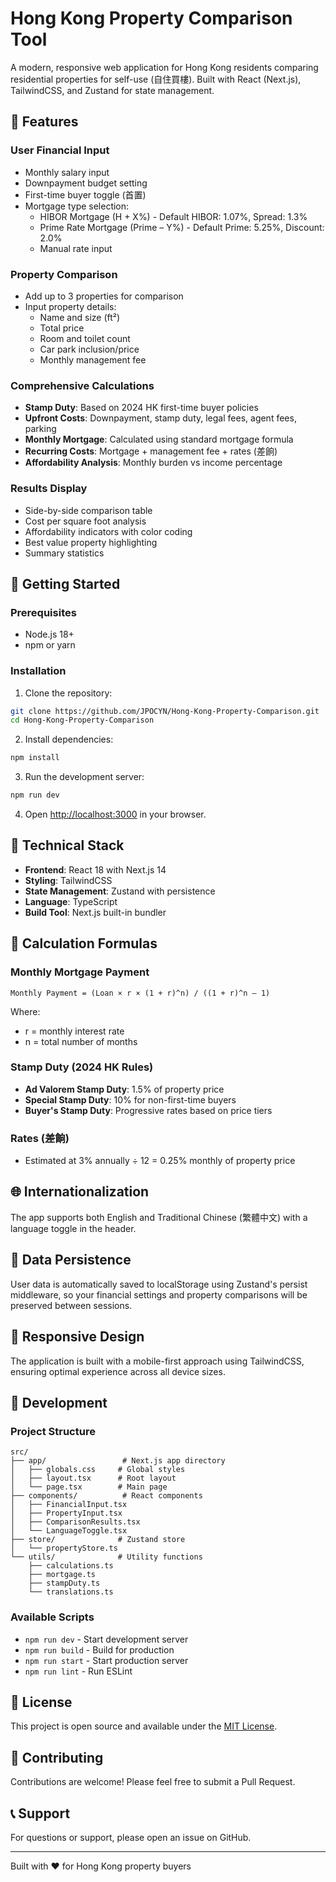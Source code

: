 # Hong Kong Property Comparison Tool

A modern, responsive web application for Hong Kong residents comparing residential properties for self-use (自住買樓). Built with React (Next.js), TailwindCSS, and Zustand for state management.

## 🌟 Features

### User Financial Input
- Monthly salary input
- Downpayment budget setting
- First-time buyer toggle (首置)
- Mortgage type selection:
  - HIBOR Mortgage (H + X%) - Default HIBOR: 1.07%, Spread: 1.3%
  - Prime Rate Mortgage (Prime – Y%) - Default Prime: 5.25%, Discount: 2.0%
  - Manual rate input

### Property Comparison
- Add up to 3 properties for comparison
- Input property details:
  - Name and size (ft²)
  - Total price
  - Room and toilet count
  - Car park inclusion/price
  - Monthly management fee

### Comprehensive Calculations
- **Stamp Duty**: Based on 2024 HK first-time buyer policies
- **Upfront Costs**: Downpayment, stamp duty, legal fees, agent fees, parking
- **Monthly Mortgage**: Calculated using standard mortgage formula
- **Recurring Costs**: Mortgage + management fee + rates (差餉)
- **Affordability Analysis**: Monthly burden vs income percentage

### Results Display
- Side-by-side comparison table
- Cost per square foot analysis
- Affordability indicators with color coding
- Best value property highlighting
- Summary statistics

## 🚀 Getting Started

### Prerequisites
- Node.js 18+ 
- npm or yarn

### Installation

1. Clone the repository:
```bash
git clone https://github.com/JPOCYN/Hong-Kong-Property-Comparison.git
cd Hong-Kong-Property-Comparison
```

2. Install dependencies:
```bash
npm install
```

3. Run the development server:
```bash
npm run dev
```

4. Open [http://localhost:3000](http://localhost:3000) in your browser.

## 🧱 Technical Stack

- **Frontend**: React 18 with Next.js 14
- **Styling**: TailwindCSS
- **State Management**: Zustand with persistence
- **Language**: TypeScript
- **Build Tool**: Next.js built-in bundler

## 📐 Calculation Formulas

### Monthly Mortgage Payment
```
Monthly Payment = (Loan × r × (1 + r)^n) / ((1 + r)^n – 1)
```
Where:
- r = monthly interest rate
- n = total number of months

### Stamp Duty (2024 HK Rules)
- **Ad Valorem Stamp Duty**: 1.5% of property price
- **Special Stamp Duty**: 10% for non-first-time buyers
- **Buyer's Stamp Duty**: Progressive rates based on price tiers

### Rates (差餉)
- Estimated at 3% annually ÷ 12 = 0.25% monthly of property price

## 🌐 Internationalization

The app supports both English and Traditional Chinese (繁體中文) with a language toggle in the header.

## 💾 Data Persistence

User data is automatically saved to localStorage using Zustand's persist middleware, so your financial settings and property comparisons will be preserved between sessions.

## 📱 Responsive Design

The application is built with a mobile-first approach using TailwindCSS, ensuring optimal experience across all device sizes.

## 🔧 Development

### Project Structure
```
src/
├── app/                 # Next.js app directory
│   ├── globals.css     # Global styles
│   ├── layout.tsx      # Root layout
│   └── page.tsx        # Main page
├── components/          # React components
│   ├── FinancialInput.tsx
│   ├── PropertyInput.tsx
│   ├── ComparisonResults.tsx
│   └── LanguageToggle.tsx
├── store/              # Zustand store
│   └── propertyStore.ts
└── utils/              # Utility functions
    ├── calculations.ts
    ├── mortgage.ts
    ├── stampDuty.ts
    └── translations.ts
```

### Available Scripts
- `npm run dev` - Start development server
- `npm run build` - Build for production
- `npm run start` - Start production server
- `npm run lint` - Run ESLint

## 📄 License

This project is open source and available under the [MIT License](LICENSE).

## 🤝 Contributing

Contributions are welcome! Please feel free to submit a Pull Request.

## 📞 Support

For questions or support, please open an issue on GitHub.

---

Built with ❤️ for Hong Kong property buyers 